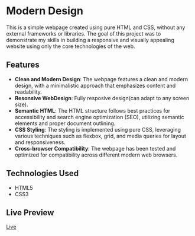# Modern Design

This is a simple webpage created using pure HTML and CSS, without any external frameworks or libraries. The goal of this project was to demonstrate my skills in building a responsive and visually appealing website using only the core technologies of the web.

## Features

- **Clean and Modern Design**: The webpage features a clean and modern design, with a minimalistic approach that emphasizes content and readability.
- **Resonsive WebDesign**: Fully resposive design(can adapt to any screen size).
- **Semantic HTML**: The HTML structure follows best practices for accessibility and search engine optimization (SEO), utilizing semantic elements and proper document outlining.
- **CSS Styling**: The styling is implemented using pure CSS, leveraging various techniques such as flexbox, grid, and media queries for layout and responsiveness.
- **Cross-browser Compatibility**: The webpage has been tested and optimized for compatibility across different modern web browsers.

## Technologies Used

- HTML5
- CSS3

## Live Preview
[Live]( https://gyanendu01.github.io/Responsive-Cool-Website/)
